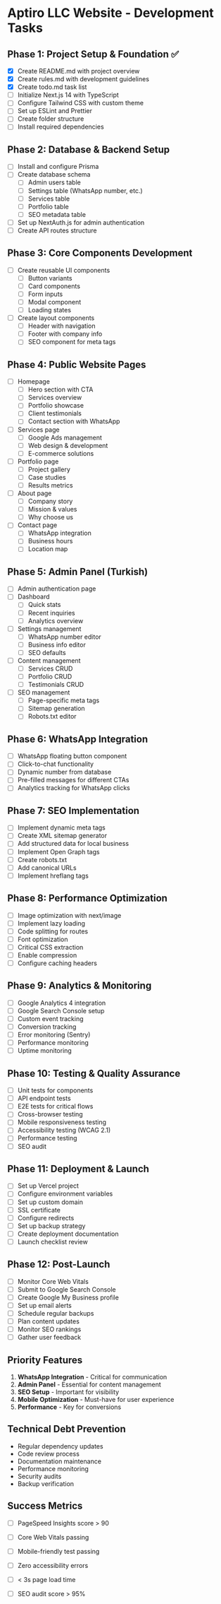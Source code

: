 # Aptiro LLC Website - Development Tasks

## Phase 1: Project Setup & Foundation ✅
- [x] Create README.md with project overview
- [x] Create rules.md with development guidelines
- [x] Create todo.md task list
- [ ] Initialize Next.js 14 with TypeScript
- [ ] Configure Tailwind CSS with custom theme
- [ ] Set up ESLint and Prettier
- [ ] Create folder structure
- [ ] Install required dependencies

## Phase 2: Database & Backend Setup
- [ ] Install and configure Prisma
- [ ] Create database schema
  - [ ] Admin users table
  - [ ] Settings table (WhatsApp number, etc.)
  - [ ] Services table
  - [ ] Portfolio table
  - [ ] SEO metadata table
- [ ] Set up NextAuth.js for admin authentication
- [ ] Create API routes structure

## Phase 3: Core Components Development
- [ ] Create reusable UI components
  - [ ] Button variants
  - [ ] Card components
  - [ ] Form inputs
  - [ ] Modal component
  - [ ] Loading states
- [ ] Create layout components
  - [ ] Header with navigation
  - [ ] Footer with company info
  - [ ] SEO component for meta tags

## Phase 4: Public Website Pages
- [ ] Homepage
  - [ ] Hero section with CTA
  - [ ] Services overview
  - [ ] Portfolio showcase
  - [ ] Client testimonials
  - [ ] Contact section with WhatsApp
- [ ] Services page
  - [ ] Google Ads management
  - [ ] Web design & development
  - [ ] E-commerce solutions
- [ ] Portfolio page
  - [ ] Project gallery
  - [ ] Case studies
  - [ ] Results metrics
- [ ] About page
  - [ ] Company story
  - [ ] Mission & values
  - [ ] Why choose us
- [ ] Contact page
  - [ ] WhatsApp integration
  - [ ] Business hours
  - [ ] Location map

## Phase 5: Admin Panel (Turkish)
- [ ] Admin authentication page
- [ ] Dashboard
  - [ ] Quick stats
  - [ ] Recent inquiries
  - [ ] Analytics overview
- [ ] Settings management
  - [ ] WhatsApp number editor
  - [ ] Business info editor
  - [ ] SEO defaults
- [ ] Content management
  - [ ] Services CRUD
  - [ ] Portfolio CRUD
  - [ ] Testimonials CRUD
- [ ] SEO management
  - [ ] Page-specific meta tags
  - [ ] Sitemap generation
  - [ ] Robots.txt editor

## Phase 6: WhatsApp Integration
- [ ] WhatsApp floating button component
- [ ] Click-to-chat functionality
- [ ] Dynamic number from database
- [ ] Pre-filled messages for different CTAs
- [ ] Analytics tracking for WhatsApp clicks

## Phase 7: SEO Implementation
- [ ] Implement dynamic meta tags
- [ ] Create XML sitemap generator
- [ ] Add structured data for local business
- [ ] Implement Open Graph tags
- [ ] Create robots.txt
- [ ] Add canonical URLs
- [ ] Implement hreflang tags

## Phase 8: Performance Optimization
- [ ] Image optimization with next/image
- [ ] Implement lazy loading
- [ ] Code splitting for routes
- [ ] Font optimization
- [ ] Critical CSS extraction
- [ ] Enable compression
- [ ] Configure caching headers

## Phase 9: Analytics & Monitoring
- [ ] Google Analytics 4 integration
- [ ] Google Search Console setup
- [ ] Custom event tracking
- [ ] Conversion tracking
- [ ] Error monitoring (Sentry)
- [ ] Performance monitoring
- [ ] Uptime monitoring

## Phase 10: Testing & Quality Assurance
- [ ] Unit tests for components
- [ ] API endpoint tests
- [ ] E2E tests for critical flows
- [ ] Cross-browser testing
- [ ] Mobile responsiveness testing
- [ ] Accessibility testing (WCAG 2.1)
- [ ] Performance testing
- [ ] SEO audit

## Phase 11: Deployment & Launch
- [ ] Set up Vercel project
- [ ] Configure environment variables
- [ ] Set up custom domain
- [ ] SSL certificate
- [ ] Configure redirects
- [ ] Set up backup strategy
- [ ] Create deployment documentation
- [ ] Launch checklist review

## Phase 12: Post-Launch
- [ ] Monitor Core Web Vitals
- [ ] Submit to Google Search Console
- [ ] Create Google My Business profile
- [ ] Set up email alerts
- [ ] Schedule regular backups
- [ ] Plan content updates
- [ ] Monitor SEO rankings
- [ ] Gather user feedback

## Priority Features
1. **WhatsApp Integration** - Critical for communication
2. **Admin Panel** - Essential for content management
3. **SEO Setup** - Important for visibility
4. **Mobile Optimization** - Must-have for user experience
5. **Performance** - Key for conversions

## Technical Debt Prevention
- Regular dependency updates
- Code review process
- Documentation maintenance
- Performance monitoring
- Security audits
- Backup verification

## Success Metrics
- [ ] PageSpeed Insights score > 90
- [ ] Core Web Vitals passing
- [ ] Mobile-friendly test passing
- [ ] Zero accessibility errors
- [ ] < 3s page load time
- [ ] SEO audit score > 95%

